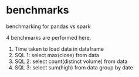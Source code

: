# benchmarks
benchmarking for pandas vs spark

4 benchmarks are performed here.
1. Time taken to load data in dataframe
2. SQL 1: select max(close) from data
3. SQL 2: select count(distinct volume) from data
4. SQL 3: select sum(high) from data group by date

